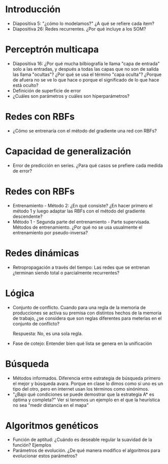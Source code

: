 # Introducción

* Diapositiva 5: "¿cómo lo modelamos?" ¿A qué se refiere cada item?
* Diapositiva 26: Redes recurrentes. ¿Por qué incluye a los SOM?

# Perceptrón multicapa

* Diapositiva 16: ¿Por qué mucha bilbiografía le llama "capa de entrada" solo a las entradas, y después a todas las capas que no son de salida las llama "ocultas"? ¿Por qué se usa el término "capa oculta"? ¿Porque de afuera no se ve lo que hace o porque el significado de lo que hace está oculto?
* Definición de superficie de error
* ¿Cuáles son parámetros y cuáles son hiperparámetros?

# Redes con RBFs

* ¿Cómo se entrenaría con el método del gradiente una red con RBFs?

# Capacidad de generalización

* Error de predicción en series. ¿Para qué casos se prefiere cada medida de error?

# Redes con RBFs

* Entrenamiento - Método 2: ¿En qué consiste? ¿En hacer primero el método 1 y luego adaptar las RBFs con el método del gradiente descendente?
* Método 1 - Segunda parte del entrenamiento - Parte supervisada. Métodos de entrenamiento. ¿Por qué no se usa usualmente el entrenamiento por pseudo-inversa?

# Redes dinámicas

* Retropropagación a través del tiempo: Las redes que se entrenan ¿terminan siendo total o parcialmente recurrentes?

# Lógica

* Conjunto de conflicto. Cuando para una regla de la memoria de producciones se activa su premisa con distintos hechos de la memoria de trabajo, ¿se considera que son reglas diferentes para meterlas en el conjunto de conflicto?

    Respuesta: No, es una sola regla.
    
* Fase de cotejo: Entender bien qué lista se genera en la unificación

# Búsqueda

* Métodos informados. Diferencia entre estrategia de búsqueda primero el mejor y búsqueda avara. Porque en clase lo dimos como si uno es un tipo del otro, pero en internet usan los términos como sinónimos.
* "¿Bajo qué condiciones se puede demostrar que la estrategia A* es óptima y completa?" Ver si tenemos un ejemplo en el que la heurística no sea "medir distancia en el mapa"

# Algoritmos genéticos

* Función de aptitud: ¿Cuándo es deseable regular la suavidad de la función? Ejemplos
* Parámetros de evolución. ¿De qué manera modifico el algoritmos para evolucionar estos parámetros?

